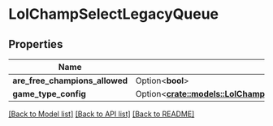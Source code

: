 # LolChampSelectLegacyQueue

## Properties

Name | Type | Description | Notes
------------ | ------------- | ------------- | -------------
**are_free_champions_allowed** | Option<**bool**> |  | [optional]
**game_type_config** | Option<[**crate::models::LolChampSelectLegacyQueueGameTypeConfig**](LolChampSelectLegacyQueueGameTypeConfig.md)> |  | [optional]

[[Back to Model list]](../README.md#documentation-for-models) [[Back to API list]](../README.md#documentation-for-api-endpoints) [[Back to README]](../README.md)


